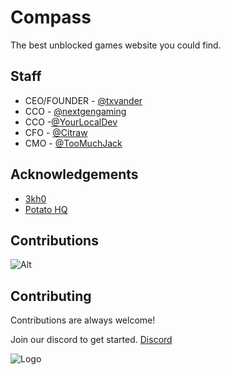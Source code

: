
# Compass

The best unblocked games website you could find.


## Staff
- CEO/FOUNDER - [@txvander](https://github.com/txvander)
- CCO - [@nextgengaming](https://github.com/diddy-p)
- CCO -[@YourLocalDev](https://github.com/your-local-indian)
- CFO - [@Citraw](https://github.com/cyancitra)
- CMO - [@TooMuchJack](https://github.com/toomuchjack)
## Acknowledgements

 - [3kh0](https://adfree3kh0.github.io/projects.html)
 - [Potato HQ](https://github.com/potat323424/potatohq)

## Contributions 

![Alt](https://repobeats.axiom.co/api/embed/6be63d91c0a623963b9ba07b8552ab9eed52365d.svg "Repobeats analytics image")

## Contributing

Contributions are always welcome!

Join our discord to get started.
[Discord](https://discord.gg/T924FV6sb8)


![Logo](https://raw.githubusercontent.com/txvander/CompassNetwork/main/images/newlogo.png)

